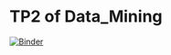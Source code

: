 # TP2 of Data_Mining
[![Binder](https://mybinder.org/badge_logo.svg)](https://mybinder.org/v2/gh/AhlemBrahmi/Data_Mining/main?labpath=https%3A%2F%2Fgithub.com%2FAhlemBrahmi%2FData_Mining%2Ftree%2Fmain%2FTP2%2520%3ASegmentation)
